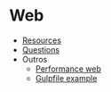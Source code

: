 # Web

- [Resources](./resources.md)
- [Questions](./questions.md)
- Outros
  - [Performance web](./performance-front-end.md)
  - [Gulpfile example](./gulpfile.js)
